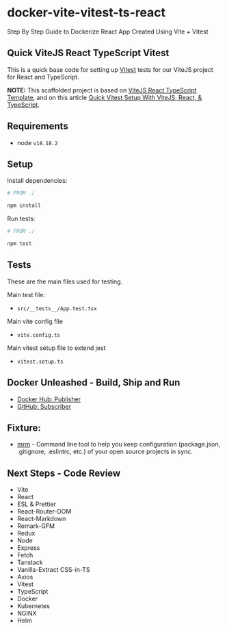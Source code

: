 # docker-vite-vitest-ts-react

Step By Step Guide to Dockerize React App Created Using Vite + Vitest

## Quick ViteJS React TypeScript Vitest

This is a quick base code for setting up [Vitest](https://vitest.dev) tests for our ViteJS project for React and TypeScript.

**NOTE:** This scaffolded project is based on [ViteJS React TypeScript Template](https://github.com/vitejs/vite/tree/main/packages/create-vite/template-react-ts), and on this article [Quick Vitest Setup With ViteJS, React, & TypeScript](https://codingwithmanny.medium.com/quick-vitest-setup-with-vitejs-react-typescript-bea9d3a01b07).

## Requirements

- node `v18.18.2`

## Setup

Install dependencies:

```bash
# FROM ./

npm install
```

Run tests:

```bash
# FROM ./

npm test
```

## Tests

These are the main files used for testing.

Main test file:

- `src/__tests__/App.test.tsx`

Main vite config file

- `vite.config.ts`

Main vitest setup file to extend jest

- `vitest.setup.ts`

## Docker Unleashed - Build, Ship and Run

- [Docker Hub: Publisher](https://medium.com/platformer-blog/lets-publish-a-docker-image-to-docker-hub-using-a-github-action-f0b17e5cceb3)
- [GitHub: Subscriber](https://betterstack.com/community/guides/scaling-nodejs/dockerize-nodejs/)

## Fixture:

- [mrm](https://www.npmjs.com/package/mrm) - Command line tool to help you keep configuration (package.json, .gitignore, .eslintrc, etc.) of your open source projects in sync.

## Next Steps - Code Review

- Vite
- React
- ESL & Prettier
- React-Router-DOM
- React-Markdown
- Remark-GFM
- Redux
- Node
- Express
- Fetch
- Tanstack
- Vanilla-Extract CSS-in-TS
- Axios
- Vitest
- TypeScript
- Docker
- Kubernetes
- NGINX
- Helm
